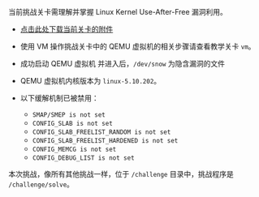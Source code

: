 当前挑战关卡需理解并掌握 Linux Kernel Use-After-Free 漏洞利用。

- [点击此处下载当前关卡的附件](https://box.cse.hust.edu.cn/d/bcfc24734c2f40c4bebc/)

- 使用 VM 操作挑战关卡中的 QEMU 虚拟机的相关步骤请查看教学关卡 `vm`。

- 成功启动 QEMU 虚拟机 并进入后，`/dev/snow` 为隐含漏洞的文件

- QEMU 虚拟机内核版本为 `linux-5.10.202`。

- 以下缓解机制已被禁用：
  - `SMAP/SMEP is not set`
  - `CONFIG_SLAB is not set`
  - `CONFIG_SLAB_FREELIST_RANDOM is not set`
  - `CONFIG_SLAB_FREELIST_HARDENED is not set`
  - `CONFIG_MEMCG is not set`
  - `CONFIG_DEBUG_LIST is not set`

本次挑战，像所有其他挑战一样，位于 `/challenge` 目录中，挑战程序是 `/challenge/solve`。
